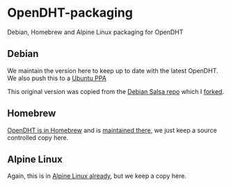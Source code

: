 # OpenDHT-packaging

Debian, Homebrew and Alpine Linux packaging for OpenDHT

## Debian

We maintain the version here to keep up to date with the latest OpenDHT. We also push this to a [Ubuntu PPA](https://launchpad.net/~gavinhenry/+archive/ubuntu/opendht)

This original version was copied from the [Debian Salsa repo](https://salsa.debian.org/debian/opendht) which I [forked](https://salsa.debian.org/ghenry/opendht).

## Homebrew

[OpenDHT is in Homebrew](https://formulae.brew.sh/formula/opendht) and is [maintained there](https://github.com/Homebrew/homebrew-core/blob/HEAD/Formula/opendht.rb), we just keep a source controlled copy here.

## Alpine Linux

Again, this is in [Alpine Linux already](https://gitlab.alpinelinux.org/alpine/aports/-/tree/master/testing/opendht), but we keep a copy here.
